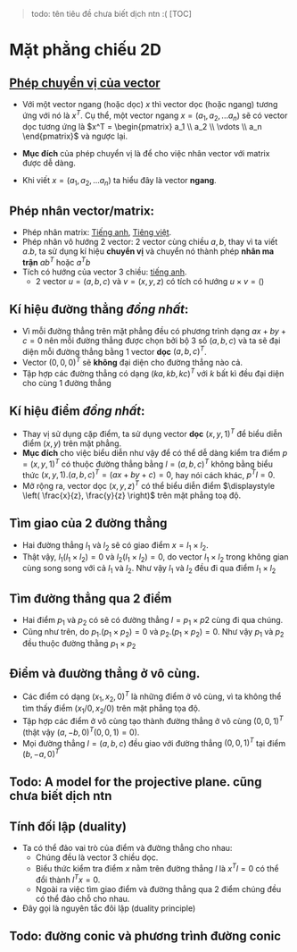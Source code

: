 > todo: tên tiêu đề chưa biết dịch ntn :(
[TOC]

# Mặt phẳng chiếu 2D
## [Phép chuyển vị của vector](https://vi.wikipedia.org/wiki/Ma_tr%E1%BA%ADn_chuy%E1%BB%83n_v%E1%BB%8B)

- Với một vector ngang (hoặc dọc) $x$ thì vector dọc (hoặc ngang) tương ứng với nó là $x^T$. Cụ thể, một vector ngang $x = (a_1, a_2, ... a_n)$ sẽ có vector dọc tương ứng là $x^T = \begin{pmatrix}
    a_1 \\
    a_2 \\
    \vdots \\
    a_n
\end{pmatrix}$ và ngược lại.
- **Mục đích** của phép chuyển vị là để cho việc nhân vector với matrix được dễ dàng.

- Khi viết $x = (a_1, a_2, ... a_n)$ ta hiểu đây là vector **ngang**.

## Phép nhân vector/matrix:
- Phép nhân matrix: [Tiếng anh](https://en.wikipedia.org/wiki/Matrix_multiplication), [Tiêng việt](https://vi.wikipedia.org/wiki/Ph%C3%A9p_nh%C3%A2n_m%E1%BB%99t_s%E1%BB%91_cho_ma_tr%E1%BA%ADn).
- Phép nhân vô hướng 2 vector: 2 vector cùng chiều $a, b$, thay vì ta viết $a.b$, ta sử dụng kí hiệu **chuyển vị** và chuyển nó thành phép **nhân ma trận** $ab^T$ hoặc $a^Tb$
- Tích có hướng của vector 3 chiều: [tiếng anh](https://en.wikipedia.org/wiki/Cross_product).
    + 2 vector $u = (a, b, c)$ và $v = (x, y, z)$ có tích có hướng $u \times v = ()$

## Kí hiệu đường thẳng *đồng nhất*:
- Vì mỗi đường thẳng trên mặt phẳng đều có phương trình dạng $ax + by + c = 0$ nên mỗi đường thẳng được chọn bởi bộ 3 số $(a, b, c)$ và ta sẽ đại diện mỗi đường thẳng bằng 1 vector **dọc** $(a, b, c)^T$.
- Vector $(0, 0, 0)^T$ sẽ **không** đại diện cho đường thẳng nào cả.
- Tập hợp các đường thẳng có dạng $(ka, kb, kc)^T$ với $k$ bất kì đều đại diện cho cùng 1 đường thẳng

## Kí hiệu điểm *đồng nhất*:
- Thay vị sử dụng cặp điểm, ta sử dụng vector **dọc** $(x, y, 1)^T$ để biểu diễn điểm $(x, y)$ trên mặt phẳng.
- **Mục đích** cho việc biểu diễn như vậy để có thể dễ dàng kiểm tra điểm $p = (x, y, 1)^T$ có thuộc đường thẳng bằng $l = (a, b, c)^T$ không bằng biểu thức $(x, y, 1).(a, b, c)^T = (ax + by + c) = 0$, hay nói cách khác, $p^Tl = 0$.
- Mở rộng ra, vector dọc $(x, y, z)^T$ có thể biểu diễn điểm $\displaystyle \left( \frac{x}{z}, \frac{y}{z} \right)$ trên mặt phẳng toạ độ.

## Tìm giao của 2 đường thẳng
- Hai đường thẳng $l_1$ và $l_2$ sẽ có giao điểm $x = l_1 \times l_2$.
- Thật vậy, $l_1(l_1 \times l_2) = 0$ và $l_2(l_1 \times l_2) = 0$, do vector $l_1 \times l_2$ trong không gian cùng song song với cả $l_1$ và $l_2$. Như vậy $l_1$ và $l_2$ đều đi qua điểm $l_1 \times l_2$

## Tìm đường thẳng qua 2 điểm
- Hai điểm $p_1$ và $p_2$ có sẽ có đường thẳng $l = p_1 \times p2$ cùng đi qua chúng.
- Cũng như trên, do $p_1.(p_1 \times p_2) = 0$ và $p_2.(p_1 \times p_2) = 0$. Như vậy $p_1$ và $p_2$ đều thuộc đường thằng $p_1 \times p_2$

## Điểm và đuường thẳng ở vô cùng.
- Các điểm có dạng $(x_1, x_2, 0)^T$ là những điểm ở vô cùng, vì ta không thể tìm thấy điểm $(x_1/0, x_2/0)$ trên mặt phẳng tọa độ.
- Tập hợp các điểm ở vô cùng tạo thành đường thẳng ở vô cùng $(0, 0, 1)^T$ (thật vậy $(a, -b, 0)^T(0, 0, 1) = 0$).
- Mọi đường thẳng $l = (a, b, c)$ đều giao với đường thẳng $(0, 0, 1)^T$ tại điểm $(b, -a, 0)^T$

## Todo: A model for the projective plane. cũng chưa biết dịch ntn

## Tính đối lập (duality)
- Ta có thể đảo vai trò của điểm và đường thẳng cho nhau:
    + Chúng đều là vector 3 chiều dọc.
    + Biểu thức kiểm tra điểm $x$ nằm trên đường thẳng $l$ là $x^Tl = 0$ có thể đổi thành $l^Tx = 0$.
    + Ngoài ra việc tìm giao điểm và đường thẳng qua 2 điểm chúng đều có thể đảo chỗ cho nhau.
- Đây gọi là nguyên tắc đôi lập (duality principle)

## Todo: đường conic và phương trình đường conic

